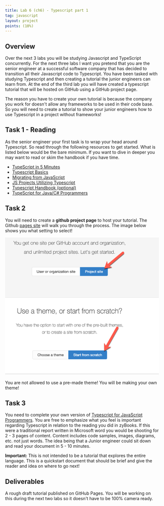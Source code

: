 ```yaml
---
title: Lab 6 (ch6) - Typescript part 1
tag: javascript
layout: project
points: (10%)
---
```


## Overview

Over the next 3 labs you will be studying Javascript and TypeScript
concurrently. For the next three labs I want you pretend that you are the senior
engineer at a successful software company that has decided to transition all
their Javascript code to Typescript. You have been tasked with studying
Typescript and then creating a tutorial the junior engineers can learn from. At
the end of the third lab you will have created a typescript tutorial that will
be hosted on GitHub using a GitHub project page.

The reason you have to create your own tutorial is because the company you work
for doesn't allow any frameworks to be used in their code base. So you will need
to create a tutorial to show your junior engineers how to use Typescript in a
project without frameworks!

## Task 1 - Reading

As the senior engineer your first task is to wrap your head around Typescript.
So read through the following resources to get started. What is listed below
would be the bare minimum. If you want to dive in deeper you may want to read or
skim the handbook if you have time.

- [TypeScript in 5 Minutes](https://www.typescriptlang.org/docs/handbook/typescript-in-5-minutes.html)
- [Typescript Basics](https://www.typescriptlang.org/docs/handbook/2/basic-types.html)
- [Migrating from JavaScript](https://www.typescriptlang.org/docs/handbook/migrating-from-javascript.html)
- [JS Projects Utilizing Typescript](https://www.typescriptlang.org/docs/handbook/intro-to-js-ts.html)
- [Typescript Handbook (optional)](https://www.typescriptlang.org/docs/handbook/intro.html)
- [TypeScript for Java/C# Programmers](https://www.typescriptlang.org/docs/handbook/typescript-in-5-minutes-oop.html)

## Task 2

You will need to create a **github project page** to host your tutorial. The
Github [pages site](https://pages.github.com/) will walk you through the
process. The image below shows you what setting to select!

![Settings for Github](/assets/images/labs/lesson14.png)

You are not allowed to use a pre-made theme! You will be making your own theme!

## Task 3

You need to complete your own version of [Typescript for JavaScript
Programmers](https://www.typescriptlang.org/docs/handbook/typescript-in-5-minutes.html).
You are free to emphasize what you feel is important regarding Typescript in
relation to the reading you did in zyBooks. If this were a traditional report
written in Microsoft word you would be shooting for 2 - 3 pages of content.
Content includes code samples, images, diagrams, etc. not just words. The idea
being that a Junior engineer could sit down and read your document in 5 - 10
minutes.

**Important:** This is not intended to be a tutorial that explores the entire
language. This is a quickstart document that should be brief and give the reader
and idea on where to go next!

## Deliverables

A rough draft tutorial published on GitHub Pages. You will be working on this
during the next two labs so it doesn't have to be 100% camera ready.
